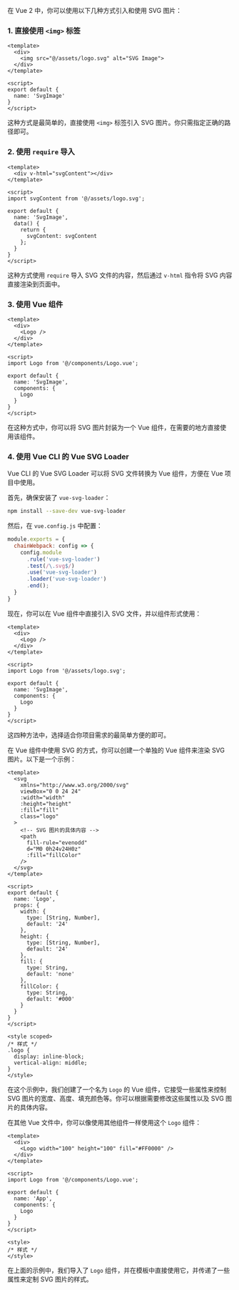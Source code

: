 在 Vue 2 中，你可以使用以下几种方式引入和使用 SVG 图片：

### 1. 直接使用 `<img>` 标签

```vue
<template>
  <div>
    <img src="@/assets/logo.svg" alt="SVG Image">
  </div>
</template>

<script>
export default {
  name: 'SvgImage'
}
</script>
```

这种方式是最简单的，直接使用 `<img>` 标签引入 SVG 图片。你只需指定正确的路径即可。

### 2. 使用 `require` 导入

```vue
<template>
  <div v-html="svgContent"></div>
</template>

<script>
import svgContent from '@/assets/logo.svg';

export default {
  name: 'SvgImage',
  data() {
    return {
      svgContent: svgContent
    };
  }
}
</script>
```

这种方式使用 `require` 导入 SVG 文件的内容，然后通过 `v-html` 指令将 SVG 内容直接渲染到页面中。

### 3. 使用 Vue 组件

```vue
<template>
  <div>
    <Logo />
  </div>
</template>

<script>
import Logo from '@/components/Logo.vue';

export default {
  name: 'SvgImage',
  components: {
    Logo
  }
}
</script>
```

在这种方式中，你可以将 SVG 图片封装为一个 Vue 组件，在需要的地方直接使用该组件。

### 4. 使用 Vue CLI 的 Vue SVG Loader

Vue CLI 的 Vue SVG Loader 可以将 SVG 文件转换为 Vue 组件，方便在 Vue 项目中使用。

首先，确保安装了 `vue-svg-loader`：

```bash
npm install --save-dev vue-svg-loader
```

然后，在 `vue.config.js` 中配置：

```javascript
module.exports = {
  chainWebpack: config => {
    config.module
      .rule('vue-svg-loader')
      .test(/\.svg$/)
      .use('vue-svg-loader')
      .loader('vue-svg-loader')
      .end();
  }
}
```

现在，你可以在 Vue 组件中直接引入 SVG 文件，并以组件形式使用：

```vue
<template>
  <div>
    <Logo />
  </div>
</template>

<script>
import Logo from '@/assets/logo.svg';

export default {
  name: 'SvgImage',
  components: {
    Logo
  }
}
</script>
```

这四种方法中，选择适合你项目需求的最简单方便的即可。

在 Vue 组件中使用 SVG 的方式，你可以创建一个单独的 Vue 组件来渲染 SVG 图片。以下是一个示例：

```vue
<template>
  <svg
    xmlns="http://www.w3.org/2000/svg"
    viewBox="0 0 24 24"
    :width="width"
    :height="height"
    :fill="fill"
    class="logo"
  >
    <!-- SVG 图片的具体内容 -->
    <path
      fill-rule="evenodd"
      d="M0 0h24v24H0z"
      :fill="fillColor"
    />
  </svg>
</template>

<script>
export default {
  name: 'Logo',
  props: {
    width: {
      type: [String, Number],
      default: '24'
    },
    height: {
      type: [String, Number],
      default: '24'
    },
    fill: {
      type: String,
      default: 'none'
    },
    fillColor: {
      type: String,
      default: '#000'
    }
  }
}
</script>

<style scoped>
/* 样式 */
.logo {
  display: inline-block;
  vertical-align: middle;
}
</style>
```

在这个示例中，我们创建了一个名为 `Logo` 的 Vue 组件，它接受一些属性来控制 SVG 图片的宽度、高度、填充颜色等。你可以根据需要修改这些属性以及 SVG 图片的具体内容。

在其他 Vue 文件中，你可以像使用其他组件一样使用这个 `Logo` 组件：

```vue
<template>
  <div>
    <Logo width="100" height="100" fill="#FF0000" />
  </div>
</template>

<script>
import Logo from '@/components/Logo.vue';

export default {
  name: 'App',
  components: {
    Logo
  }
}
</script>

<style>
/* 样式 */
</style>
```

在上面的示例中，我们导入了 `Logo` 组件，并在模板中直接使用它，并传递了一些属性来定制 SVG 图片的样式。
